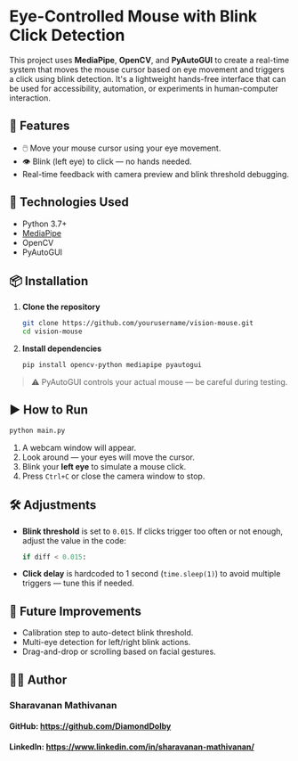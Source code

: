 
# Eye-Controlled Mouse with Blink Click Detection

This project uses **MediaPipe**, **OpenCV**, and **PyAutoGUI** to create a real-time system that moves the mouse cursor based on eye movement and triggers a click using blink detection. It's a lightweight hands-free interface that can be used for accessibility, automation, or experiments in human-computer interaction.

## 🚀 Features

- 🖱️ Move your mouse cursor using your eye movement.
- 👁️ Blink (left eye) to click — no hands needed.
- Real-time feedback with camera preview and blink threshold debugging.

## 🧰 Technologies Used

- Python 3.7+
- [MediaPipe](https://google.github.io/mediapipe/)
- OpenCV
- PyAutoGUI

## 📦 Installation

1. **Clone the repository**
   ```bash
   git clone https://github.com/yourusername/vision-mouse.git
   cd vision-mouse
   ```

2. **Install dependencies**
   ```bash
   pip install opencv-python mediapipe pyautogui
   ```

> ⚠️ PyAutoGUI controls your actual mouse — be careful during testing.

## ▶️ How to Run

```bash
python main.py
```

1. A webcam window will appear.
2. Look around — your eyes will move the cursor.
3. Blink your **left eye** to simulate a mouse click.
4. Press `Ctrl+C` or close the camera window to stop.

## 🛠️ Adjustments

- **Blink threshold** is set to `0.015`. If clicks trigger too often or not enough, adjust the value in the code:
  ```python
  if diff < 0.015:
  ```

- **Click delay** is hardcoded to 1 second (`time.sleep(1)`) to avoid multiple triggers — tune this if needed.


## 🤖 Future Improvements

- Calibration step to auto-detect blink threshold.
- Multi-eye detection for left/right blink actions.
- Drag-and-drop or scrolling based on facial gestures.

## 🙋‍♂️ Author
### Sharavanan Mathivanan
#### GitHub: https://github.com/DiamondDolby
#### LinkedIn: https://www.linkedin.com/in/sharavanan-mathivanan/
